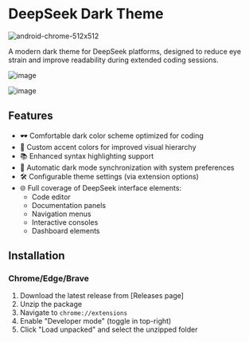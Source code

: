 # DeepSeek Dark Theme

![android-chrome-512x512](https://github.com/user-attachments/assets/93ff6831-7128-4d4e-9118-00d4dc34d177)


A modern dark theme for DeepSeek platforms, designed to reduce eye strain and improve readability during extended coding sessions.

![image](https://github.com/user-attachments/assets/599f3396-d0c8-4810-9fc8-29b5db3c0139)

![image](https://github.com/user-attachments/assets/7c4d7165-ad8c-4d91-8eb8-1dc84fadb3d9)



## Features

- 🕶️ Comfortable dark color scheme optimized for coding
- 🎨 Custom accent colors for improved visual hierarchy
- 📚 Enhanced syntax highlighting support
- 🔄 Automatic dark mode synchronization with system preferences
- 🛠️ Configurable theme settings (via extension options)
- 🌐 Full coverage of DeepSeek interface elements:
  - Code editor
  - Documentation panels
  - Navigation menus
  - Interactive consoles
  - Dashboard elements

## Installation

### Chrome/Edge/Brave
1. Download the latest release from [Releases page]
2. Unzip the package
3. Navigate to `chrome://extensions`
4. Enable "Developer mode" (toggle in top-right)
5. Click "Load unpacked" and select the unzipped folder
